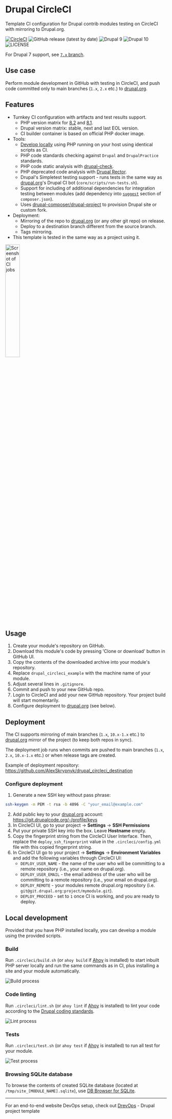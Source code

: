 # Drupal CircleCI
Template CI configuration for Drupal contrib modules testing on CircleCI
with mirroring to Drupal.org.

[![CircleCI](https://circleci.com/gh/AlexSkrypnyk/drupal_circleci.svg?style=shield)](https://circleci.com/gh/AlexSkrypnyk/drupal_circleci)
![GitHub release (latest by date)](https://img.shields.io/github/v/release/AlexSkrypnyk/drupal_circleci)
![Drupal 9](https://img.shields.io/badge/Drupal-9-blue.svg) ![Drupal 10](https://img.shields.io/badge/Drupal-10-blue.svg)
![LICENSE](https://img.shields.io/github/license/AlexSkrypnyk/drupal_circleci)

For Drupal 7 support, see [`7.x` branch](https://github.com/AlexSkrypnyk/drupal_circleci/tree/7.x).

## Use case
Perform module development in GitHub with testing in CircleCI, and push code
committed only to main branches (`1.x`, `2.x` etc.) to [drupal.org](https://drupal.org).

## Features

- Turnkey CI configuration with artifacts and test results support.
  - PHP version matrix for [8.2](https://www.php.net/supported-versions.php) and [8.1](https://www.php.net/supported-versions.php).
  - Drupal version matrix: stable, next and last EOL version.
  - CI builder container is based on official PHP docker image.
- Tools:
  - [Develop locally](#local-development) using PHP running on your host using identical scripts as CI.
  - PHP code standards checking against `Drupal` and `DrupalPractice` standards.
  - PHP code static analysis with [drupal-check](https://github.com/mglaman/drupal-check).
  - PHP deprecated code analysis with [Drupal Rector](https://github.com/palantirnet/drupal-rector).
  - Drupal's Simpletest testing support - runs tests in the same way as
    [drupal.org](https://drupal.org)'s Drupal CI bot (`core/scripts/run-tests.sh`).
  - Support for including of additional dependencies for integration testing between modules (add dependency into [`suggest`](composer.json#L22) section of `composer.json`).
  - Uses [drupal-composer/drupal-project](https://github.com/drupal-composer/drupal-project)
  to provision Drupal site or custom fork.
- Deployment:
  - Mirroring of the repo to [drupal.org](https://drupal.org) (or any other git repo) on release.
  - Deploy to a destination branch different from the source branch.
  - Tags mirroring.
- This template is tested in the same way as a project using it.

<img src="https://user-images.githubusercontent.com/378794/253860380-7a702bf6-71f5-4c8c-a271-8dd3b25eaabf.png" alt="Screenshot of CI jobs" width="30%">

## Usage

1. Create your module's repository on GitHub.
2. Download this module's code by pressing 'Clone or download' button in GitHub UI.
3. Copy the contents of the downloaded archive into your module's repository.
4. Replace `drupal_circleci_example` with the machine name of your module.
5. Adjust several lines in `.gitignore`.
6. Commit and push to your new GitHub repo.
7. Login to CircleCI and add your new GitHub repository. Your project build will
   start momentarily.
8. Configure deployment to [drupal.org](https://drupal.org) (see below).

## Deployment

The CI supports mirroring of main branches (`1.x`, `10.x-1.x` etc.) to
[drupal.org](https://drupal.org) mirror of the project (to keep both repos in
sync).

The deployment job runs when commits are pushed to main branches
(`1.x`, `2.x`, `10.x-1.x` etc.) or when release tags are created.

Example of deployment repository: https://github.com/AlexSkrypnyk/drupal_circleci_destination

### Configure deployment

1. Generate a new SSH key without pass phrase:
```bash
ssh-keygen -m PEM -t rsa -b 4096 -C "your_email@example.com"
```
2. Add public key to your [drupal.org](https://drupal.org) account:
   https://git.drupalcode.org/-/profile/keys
3. In CircleCI UI, go to your project -> **Settings** -> **SSH Permissions**
2. Put your private SSH key into the box. Leave **Hostname** empty.
3. Copy the fingerprint string from the CircleCI User Interface. Then, replace
   the `deploy_ssh_fingerprint` value in the `.circleci/config.yml` file with
   this copied fingerprint string.
4. In CircleCI UI go to your project -> **Settings** -> **Environment Variables**
   and add the following variables through CircleCI UI:
   - `DEPLOY_USER_NAME` - the name of the user who will be committing to a
     remote repository (i.e., your name on drupal.org).
   - `DEPLOY_USER_EMAIL` - the email address of the user who will be committing
     to a remote repository (i.e., your email on drupal.org).
   - `DEPLOY_REMOTE` - your modules remote drupal.org repository (i.e. `git@git.drupal.org:project/mymodule.git`).
   - `DEPLOY_PROCEED` - set to `1` once CI is working, and you are ready to
     deploy.

## Local development

Provided that you have PHP installed locally, you can develop a module using
the provided scripts.

### Build

Run `.circleci/build.sh` (or `ahoy build` if [Ahoy](https://github.com/ahoy-cli/ahoy) is installed) to start inbuilt PHP server locally and run the same
commands as in CI, plus installing a site and your module automatically.

![Build process](https://user-images.githubusercontent.com/378794/253732550-20bd3877-cabb-4a5a-b9a6-ffb5fe6c8e3e.gif)

### Code linting

Run `.circleci/lint.sh` (or `ahoy lint` if [Ahoy](https://github.com/ahoy-cli/ahoy) is installed) to lint your code according to the
[Drupal coding standards](https://www.drupal.org/docs/develop/standards).

![Lint process](https://user-images.githubusercontent.com/378794/253732548-9403e4cc-db03-4696-b114-32517ab0a571.gif)

### Tests

Run `.circleci/test.sh` (or `ahoy test` if [Ahoy](https://github.com/ahoy-cli/ahoy) is installed) to run all test for your module.

![Test process](https://user-images.githubusercontent.com/378794/253732542-ea1b2f29-ce89-41bd-b92a-169b119731d3.gif)

### Browsing SQLite database

To browse the contents of created SQLite database
(located at `/tmp/site_[MODULE_NAME].sqlite`), use [DB Browser for SQLite](https://sqlitebrowser.org/).

---

For an end-to-end website DevOps setup, check out [DrevOps](https://drevops.com) - Drupal project template
